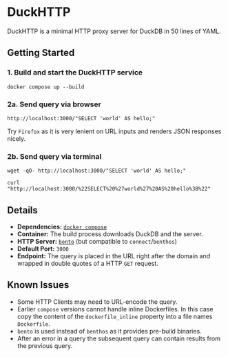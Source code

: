 # DuckHTTP

DuckHTTP is a minimal HTTP proxy server for DuckDB in 50 lines of YAML.

## Getting Started

### 1. Build and start the **DuckHTTP** service
```shell
docker compose up --build
```

### 2a. Send query via browser

```http
http://localhost:3000/"SELECT 'world' AS hello;"
```
Try `Firefox` as it is very lenient on URL inputs and renders JSON responses nicely.

### 2b. Send query via terminal

```shell
wget -qO- http://localhost:3000/"SELECT 'world' AS hello;"
```
```shell
curl "http://localhost:3000/%22SELECT%20%27world%27%20AS%20hello%3B%22"
```

## Details

* **Dependencies:** [`docker compose`](https://docs.docker.com/compose/)
* **Container:** The build process downloads DuckDB and the server.
* **HTTP Server:** [`bento`](https://github.com/warpstreamlabs/bento) (but compatible to `connect`/`benthos`)
* **Default Port:** `3000`
* **Endpoint:** The query is placed in the URL right after the domain and wrapped in double quotes of a HTTP `GET` request.

## Known Issues

* Some HTTP Clients may need to URL-encode the query.
* Earlier `compose` versions cannot handle inline Dockerfiles.
  In this case copy the content of the `dockerfile_inline` property into a file names `Dockerfile`.
* `bento` is used instead of `benthos` as it provides pre-build binaries.
* After an error in a query the subsequent query can contain results from the previous query.
